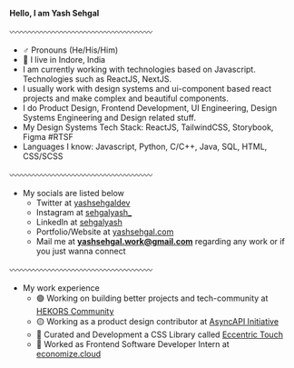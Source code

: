 **Hello, I am Yash Sehgal**

〰️〰️〰️〰️〰️〰️〰️〰️〰️〰️〰️〰️〰️〰️〰️〰️〰️〰️

- ♂️ Pronouns (He/His/Him)
- 📍 I live in Indore, India
- I am currently working with technologies based on Javascript. Technologies such as ReactJS, NextJS.
- I usually work with design systems and ui-component based react projects and make complex and beautiful components.
- I do Product Design, Frontend Development, UI Engineering, Design Systems Engineering and Design related stuff.
- My Design Systems Tech Stack: ReactJS, TailwindCSS, Storybook, Figma #RTSF
- Languages I know: Javascript, Python, C/C++, Java, SQL, HTML, CSS/SCSS

〰️〰️〰️〰️〰️〰️〰️〰️〰️〰️〰️〰️〰️〰️〰️〰️〰️〰️

- My socials are listed below
  - Twitter at [yashsehgaldev](https://twitter.com/yashsehgaldev)
  - Instagram at [sehgalyash_](https://instagram.com/sehgalyash_)
  - LinkedIn at [sehgalyash](https://linkedin.com/in/sehgalyash)
  - Portfolio/Website at [yashsehgal.com](https://yashsehgal.com)
  - Mail me at **yashsehgal.work@gmail.com** regarding any work or if you just wanna connect

〰️〰️〰️〰️〰️〰️〰️〰️〰️〰️〰️〰️〰️〰️〰️〰️〰️〰️

- My work experience
  - 🟢 Working on building better projects and tech-community at [HEKORS Community](https://github.com/hekors)
  - 🟡 Working as a product design contributor at [AsyncAPI Initiative](https://asyncapi.com)
  - 🔴 Curated and Development a CSS Library called [Eccentric Touch](https://eccentrictouch.thedesignsystems.com)
  - 🔴 Worked as Frontend Software Developer Intern at [economize.cloud](https://economize.cloud)
